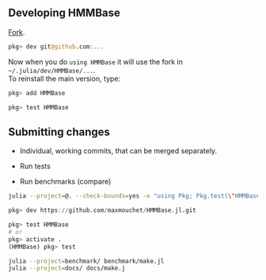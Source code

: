 
## Developing HMMBase

[Fork](https://help.github.com/en/github/getting-started-with-github/fork-a-repo).

```julia
pkg> dev git@github.com:...
```

Now when you do `using HMMBase` it will use the fork in `~/.julia/dev/HMMBase/...`.  
To reinstall the main version, type:
```julia
pkg> add HMMBase
```

```julia
pkg> test HMMBase
```

## Submitting changes


- Individual, working commits, that can be merged separately.

- Run tests
- Run benchmarks (compare)

```bash
julia --project=@. --check-bounds=yes -e "using Pkg; Pkg.test(\"HMMBase\");"
```

```julia
pkg> dev https://github.com/maxmouchet/HMMBase.jl.git
```

```julia
pkg> test HMMBase
# or
pkg> activate .
(HMMBase) pkg> test
```

```bash
julia --project=benchmark/ benchmark/make.jl
julia --project=docs/ docs/make.j
```